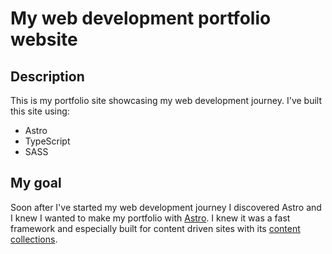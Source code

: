 # My web development portfolio website
## Description
This is my portfolio site showcasing my web development journey. I've built this site using:
- Astro
- TypeScript
- SASS
## My goal
Soon after I've started my web development journey I discovered Astro and I knew I wanted to make my portfolio with [Astro](https://astro.build). I knew it was a fast framework and especially built for content driven sites with its [content collections](https://docs.astro.build/en/guides/content-collections/).
